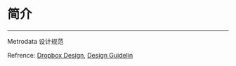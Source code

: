 # 简介
---

Metrodata 设计规范

Refrence:  [Dropbox Design](https://www.dropbox.com/branding),  [Design Guidelin](http://findguidelin.es/)
